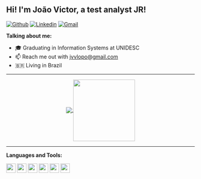 ## Hi! I'm João Victor, a test analyst JR!

[![Github](https://img.shields.io/badge/-Github-000?style=flat-square&logo=Github&logoColor=white)](https://github.com/joaolnap)
[![Linkedin](https://img.shields.io/badge/-LinkedIn-blue?style=flat-square&logo=Linkedin&logoColor=white)](https://www.linkedin.com/in/joaolnap/)
[![Gmail](http://img.shields.io/badge/-Gmail-8e24aa?style=flat-square&logo=Gmail&logoColor=white)](mailto:jvvlopo@gmail.com)

**Talking about me:**

- 🎓 Graduating in Information Systems at UNIDESC
- 📫 Reach me out with jvvlopo@gmail.com
- 🇧🇷  Living in Brazil

---

<p align="center">
  <a href="https://github.com/joaolnap/github-readme-stats">
    <img
      align="center"
      src="https://github-readme-stats.vercel.app/api/top-langs/?username=joaolnap&layout=compact&theme=dracula"
    />
  </a>
  <a href="https://github.com/joaolnap/github-readme-stats">
    <img
      align="center"
      height="165"
      src="https://github-readme-stats.vercel.app/api?username=joaolnap&show_icons=true&theme=dracula"
    />
  </a>
</p>

---

**Languages and Tools:**

<img height="25" src="https://img.shields.io/badge/java-007396.svg?&style=for-the-badge&logo=java&logoColor=000"></img>
<img height="25" src="https://img.shields.io/badge/HTML5-E34F26.svg?&style=for-the-badge&logo=HTML5&logoColor=000"></img>
<img height="25" src="https://img.shields.io/badge/CSS3-1572B6.svg?&style=for-the-badge&logo=CSS3&logoColor=000"></img>
<img height="25" src="https://img.shields.io/badge/MySQL-4479A1.svg?&style=for-the-badge&logo=MySQL&logoColor=000"></img>
<img height="25" src="https://img.shields.io/badge/JavaScript-F7DF1E.svg?&style=for-the-badge&logo=JavaScript&logoColor=000"></img>
<img height="25" src="https://img.shields.io/badge/Linux-FCC624.svg?&style=for-the-badge&logo=Linux&logoColor=000"></img>
